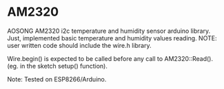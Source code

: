 # AM2320
AOSONG AM2320 i2c temperature and humidity sensor arduino library.
Just, implemented basic temperature and humidity values reading.
NOTE: user written code should include the wire.h library.

Wire.begin() is expected to be called before any call to AM2320::Read().
(eg. in the sketch setup() function).


Note: Tested on ESP8266/Arduino. 

